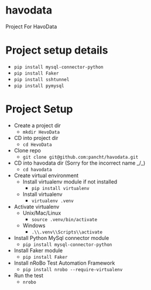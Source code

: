 # havodata
Project For HavoData

# Project setup details

- `pip install mysql-connector-python`
- `pip install Faker`
- `pip install sshtunnel`
- `pip install pymysql`

# Project Setup 
- Create a project dir
  - `mkdir HevoData`
- CD into project dir
  - `cd HevoData`
- Clone repo
  - `git clone git@github.com:pancht/havodata.git`
- CD into havodata dir (Sorry for the incorrect name _/\_)
  - `cd havodata`
- Create virtual environment
  - Install virtualenv module if not installed
    - `pip install virtualenv`
  - Install virtualenv
    - `virtualenv .venv`
- Activate virtualenv
  - Unix/Mac/Linux
    - `source .venv/bin/activate`
  - Windows
    - `.\\.venv\\Scripts\\activate`
- Install Python MySql connector module
  - `pip install mysql-connector-python`
- Install Faker module
  - `pip install Faker`
- Install nRoBo Test Automation Framework
  - `pip install nrobo --require-virtualenv`
- Run the test 
  - `nrobo`